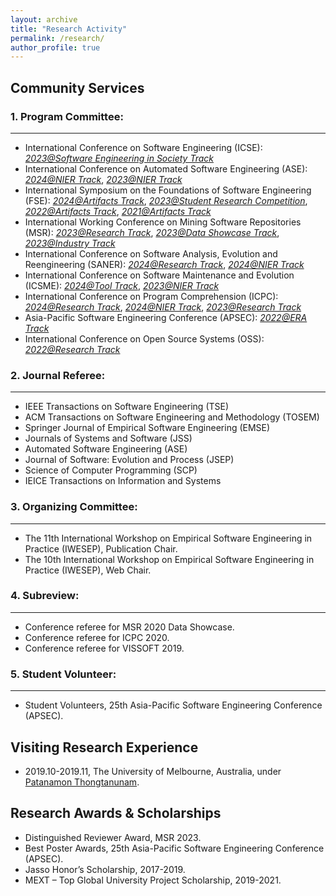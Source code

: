 ```yaml
---
layout: archive
title: "Research Activity"
permalink: /research/
author_profile: true
---
```


## Community Services

### 1. Program Committee:
------
* International Conference on Software Engineering (ICSE): <span style="text-decoration:underline;font-style: italic">2023@Software Engineering in Society Track</span>
* International Conference on Automated Software Engineering (ASE): <span style="text-decoration:underline;font-style: italic">2024@NIER Track</span>, <span style="text-decoration:underline;font-style: italic">2023@NIER Track</span>
* International Symposium on the Foundations of Software Engineering (FSE): <span style="text-decoration:underline;font-style: italic">2024@Artifacts Track</span>, <span style="text-decoration:underline;font-style: italic">2023@Student Research Competition</span>, <span style="text-decoration:underline;font-style: italic">2022@Artifacts Track</span>, <span style="text-decoration:underline;font-style: italic">2021@Artifacts Track</span>
* International Working Conference on Mining Software Repositories (MSR): <span style="text-decoration:underline;font-style: italic">2023@Research Track</span>, <span style="text-decoration:underline;font-style: italic">2023@Data Showcase Track</span>, <span style="text-decoration:underline;font-style: italic">2023@Industry Track</span>
* International Conference on Software Analysis, Evolution and Reengineering (SANER): <span style="text-decoration:underline;font-style: italic">2024@Research Track</span>, <span style="text-decoration:underline;font-style: italic">2024@NIER Track</span>
* International Conference on Software Maintenance and Evolution (ICSME): <span style="text-decoration:underline;font-style: italic">2024@Tool Track</span>, <span style="text-decoration:underline;font-style: italic">2023@NIER Track</span>
* International Conference on Program Comprehension (ICPC): <span style="text-decoration:underline;font-style: italic">2024@Research Track</span>, <span style="text-decoration:underline;font-style: italic">2024@NIER Track</span>, <span style="text-decoration:underline;font-style: italic">2023@Research Track</span>
* Asia-Pacific Software Engineering Conference (APSEC): <span style="text-decoration:underline;font-style: italic">2022@ERA Track</span>
* International Conference on Open Source Systems (OSS): <span style="text-decoration:underline;font-style: italic">2022@Research Track</span>

### 2. Journal Referee: 
------
* IEEE Transactions on Software Engineering (TSE)
* ACM Transactions on Software Engineering and Methodology (TOSEM)
* Springer Journal of Empirical Software Engineering (EMSE)
* Journals of Systems and Software (JSS)
* Automated Software Engineering (ASE)
* Journal of Software: Evolution and Process (JSEP)
* Science of Computer Programming (SCP)
* IEICE Transactions on Information and Systems

### 3. Organizing Committee:
------
* The 11th International Workshop on Empirical Software Engineering in Practice (IWESEP), Publication Chair.
* The 10th International Workshop on Empirical Software Engineering in Practice (IWESEP), Web Chair.

### 4. Subreview:
------
* Conference referee for MSR 2020 Data Showcase.
* Conference referee for ICPC 2020.
* Conference referee for VISSOFT 2019.

### 5. Student Volunteer:
------
* Student Volunteers, 25th Asia-Pacific Software Engineering Conference (APSEC).

## Visiting Research Experience
* 2019.10-2019.11, The University of Melbourne, Australia, under [Patanamon Thongtanunam](https://patanamon.com/).

## Research Awards & Scholarships
* Distinguished Reviewer Award, MSR 2023.
* Best Poster Awards, 25th Asia-Pacific Software Engineering Conference (APSEC).
* Jasso Honor’s Scholarship, 2017-2019.
* MEXT – Top Global University Project Scholarship, 2019-2021.

